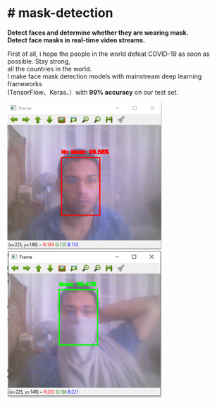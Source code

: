 <h1># mask-detection</h1>
<p >
<strong >Detect faces and determine whether they are wearing mask.</strong ><br>
<strong >Detect face masks in real-time video streams. </strong > <br>

First of all, i hope the people in the world defeat COVID-19 as soon as possible. Stay strong,   <br>
all the countries in the world.  <br>
I make face mask detection models with mainstream deep learning frameworks   <br>
(TensorFlow、Keras、）with<strong > 99% accuracy</strong > on our test set. <br>


  <img src="https://github.com/Y0unes17/mask-detection/blob/master/nomask.PNG?raw=true" width="350" title="without mask">
  <br>
  <img src="https://github.com/Y0unes17/mask-detection/blob/master/mask.PNG?raw=true" width="350" title="with mask">
</p>
